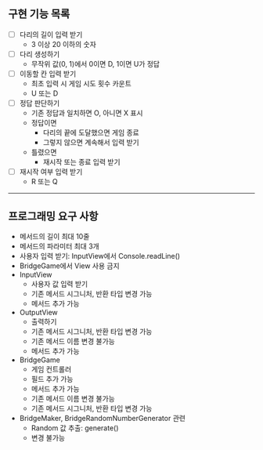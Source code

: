 ## 구현 기능 목록
- [ ] 다리의 길이 입력 받기
  - 3 이상 20 이하의 숫자
- [ ] 다리 생성하기
  - 무작위 값(0, 1)에서 0이면 D, 1이면 U가 정답
- [ ] 이동할 칸 입력 받기
  - 최초 입력 시 게임 시도 횟수 카운트
  - U 또는 D
- [ ] 정답 판단하기
  - 기존 정답과 일치하면 O, 아니면 X 표시
  - 정답이면
    - 다리의 끝에 도달했으면 게임 종료
    - 그렇지 않으면 계속해서 입력 받기
  - 틀렸으면
    - 재시작 또는 종료 입력 받기
- [ ] 재시작 여부 입력 받기
  - R 또는 Q

---
## 프로그래밍 요구 사항
* 메서드의 길이 최대 10줄
* 메서드의 파라미터 최대 3개
* 사용자 입력 받기: InputView에서 Console.readLine()
* BridgeGame에서 View 사용 금지
* InputView
  * 사용자 값 입력 받기
  * 기존 메서드 시그니처, 반환 타입 변경 가능
  * 메서드 추가 가능
* OutputView
  * 출력하기
  * 기존 메서드 시그니처, 반환 타입 변경 가능
  * 기존 메서드 이름 변경 불가능
  * 메서드 추가 가능
* BridgeGame
  * 게임 컨트롤러
  * 필드 추가 가능
  * 메서드 추가 가능
  * 기존 메서드 이름 변경 불가능
  * 기존 메서드 시그니처, 반환 타입 변경 가능
* BridgeMaker, BridgeRandomNumberGenerator 관련
  * Random 값 추출: generate()
  * 변경 불가능